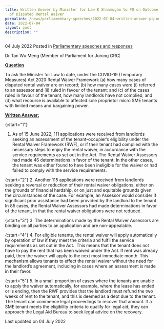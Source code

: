 ```yaml
---
title: Written Answer by Minister for Law K Shanmugam to PQ on Outcome of Cases
  of Disputed Rental Waiver
permalink: /news/parliamentary-speeches/2022-07-04-written-answer-pq-outcome-disputed-rental-waiver/
date: 2022-07-04
layout: post
description: ""
---
```

04 July 2022 Posted in [Parliamentary speeches and responses](/news/parliamentary-speeches)

Dr Tan Wu Meng (Member of Parliament for Jurong GRC) 
  
**<b><u>Question</u></b>**  

To ask the Minister for Law to date, under the COVID-19 (Temporary Measures) Act 2020 Rental Waiver Framework (a) how many cases of disputed rental waiver are on record; (b) how many cases were (i) referred to an assessor and (ii) ruled in favour of the tenant; and (c) of the cases ruled in favour of the tenant, how many landlords have not complied; and (d) what recourse is available to affected sole proprietor micro SME tenants with limited means and bargaining power.

**<b><u>Written Answer:</u></b>**  
 
{:start="1"}
1. As of 15 June 2022, 111 applications were received from landlords seeking an assessment of the tenant-occupier’s eligibility under the Rental Waiver Framework (RWF), or if their tenant had complied with the necessary steps to enjoy the rental waiver, in accordance with the service requirements as set out in the Act. The Rental Waiver Assessors had made 46 determinations in favor of the tenant. In the other cases, the tenant was either found to have been ineligible for the waiver or had failed to comply with the service requirements.

{:start="2"}
2. Another 115 applications were received from landlords seeking a reversal or reduction of their rental waiver obligations, either on the grounds of financial hardship, or on just and equitable grounds given the circumstances of the case. For example, an Assessor would consider if significant prior assistance had been provided by the landlord to the tenant. In 85 cases, the Rental Waiver Assessors had made determinations in favor of the tenant, in that the rental waiver obligations were not reduced.

{:start="3"}
3.  The determinations made by the Rental Waiver Assessors are binding on all parties to an application and are non-appealable.
  
{:start="4"}
4.  For eligible tenants, the rental waiver will apply automatically by operation of law if they meet the criteria and fulfil the service requirements as set out in the Act.  This means that the tenant does not have to pay the rent that has been waived under the Act. If rent was already paid, then the waiver will apply to the next most immediate month. This mechanism allows tenants to effect the rental waiver without the need for the landlord’s agreement, including in cases where an assessment is made in their favor.

{:start="5"}
5.  In a small proportion of cases where the tenants are unable to apply the waiver automatically, for example, where the lease has ended or is ending, then the RWF provides that the landlord must refund the two weeks of rent to the tenant, and this is deemed as a debt due to the tenant. The tenant can commence legal proceedings to recover that amount. If a SME tenant meets the eligibility criteria to qualify for legal aid, they can approach the Legal Aid Bureau to seek legal advice on the recovery.

<p class="right-side-updated">Last updated on 04 July 2022</p>